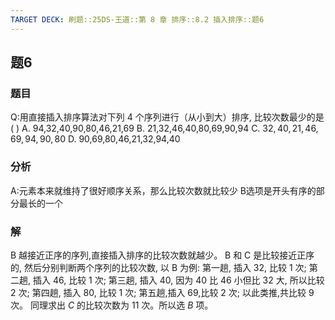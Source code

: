 ```yaml
---
TARGET DECK: 刷题::25DS-王道::第 8 章 排序::8.2 插入排序::题6
---
```

## 题6
### 题目
Q:用直接插入排序算法对下列 4 个序列进行（从小到大）排序, 比较次数最少的是 ( )
A. 94,32,40,90,80,46,21,69 
B. 21,32,46,40,80,69,90,94
C. ${32},{40},{21},{46},{69},{94},{90},{80}$ 
D. 90,69,80,46,21,32,94,40
### 分析
A:元素本来就维持了很好顺序关系，那么比较次数就比较少
B选项是开头有序的部分最长的一个
### 解
B
越接近正序的序列,直接插入排序的比较次数就越少。
B 和 C 是比较接近正序的, 然后分别判断两个序列的比较次数, 以 B 为例: 第一趟, 插入 32, 比较 1 次;
第二趟, 插入 46, 比较 1 次;
第三趟, 插入 40, 因为 40 比 46 小但比 32 大, 所以比较 2 次;
第四趟, 插入 80, 比较 1 次;
第五趟,插入 69,比较 2 次;
以此类推,共比较 9 次。
同理求出 $C$ 的比较次数为 11 次。所以选 $B$ 项。
